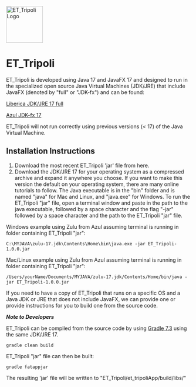 <img src="https://github.com/CIRDLES/cirdles.github.com/blob/master/assets/icons/Tripoli2009.png" alt="ET_Tripoli Logo" width="100">

ET_Tripoli
==========

ET_Tripoli is developed using Java 17 and JavaFX 17 and designed to run in the specialized open source Java Virtual Machines (JDK/JRE) that include JavaFX (denoted by "full" or "JDK-fx") and can be found:

[Liberica JDK/JRE 17 full](https://bell-sw.com/pages/downloads/#/java-17-lts%20/%20current)

[Azul JDK-fx 17 ](https://www.azul.com/downloads/?package=jdk-fx#download-openjdk)

ET_Tripoli will not run correctly using previous versions (< 17) of the Java Virtual Machine.

Installation Instructions
------------
1) Download the most recent ET_Tripoli 'jar' file from here.
2) Download the JDK/JRE 17 for your operating system as a compressed archive and expand it anywhere you choose.  If you want to make this version the default on your operating system, there are many online tutorials to follow. The Java executable is in the "bin" folder and is named "java"  for Mac and Linux, and "java.exe" for Windows.  To run the ET_Tripoli "jar" file, open a terminal window and paste in the path to the java executable, followed by a space character and the flag "-jar" followed by a space character and the path to the ET_Tripoli "jar" file.

Windows example using Zulu from Azul assuming terminal is running in folder containing ET_Tripoli "jar":
```text
C:\MYJAVA\zulu-17.jdk\Contents\Home\bin\java.exe -jar ET_Tripoli-1.0.0.jar
```
Mac/Linux example using Zulu from Azul assuming terminal is running in folder containing ET_Tripoli "jar":
```text
/Users/yourName/Documents/MYJAVA/zulu-17.jdk/Contents/Home/bin/java -jar ET_Tripoli-1.0.0.jar
```
If you need to have a copy of ET_Tripoli that runs on a specific OS and a Java JDK or JRE that does not include JavaFX, we can provide one or provide instructions for you to build one from the source code.

***Note to Developers***

ET_Tripoli can be compiled from the source code by using [Gradle 7.3](https://gradle.org/releases/) using the same JDK/JRE 17.
```text
gradle clean build 
```
ET_Tripoli "jar" file can then be built:
```text
gradle fatappjar
```
The resulting 'jar' file will be written to "ET_Tripoli/et_tripoliApp/build/libs/"
